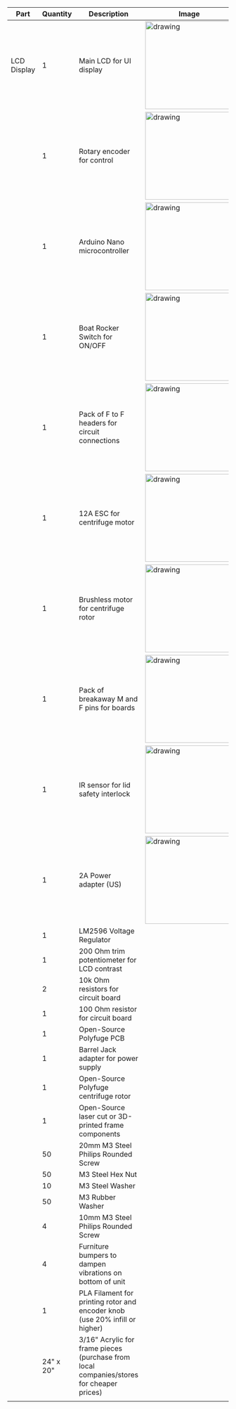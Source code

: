|Part|Quantity|Description|Image|
|----|----|----|----|
|LCD Display|1|Main LCD for UI display|<img src="https://images-na.ssl-images-amazon.com/images/I/41WzWE5uF5L.jpg " alt="drawing" width="200"/>|
||1|Rotary encoder for control|<img src="https://media.rs-online.com/t_large/F7816811-01.jpg " alt="drawing" width="200"/>|
||1|Arduino Nano microcontroller|<img src="https://www.makerlab-electronics.com/my_uploads/2016/08/arduino-nano-1.jpg " alt="drawing" width="200"/>|
||1|Boat Rocker Switch for ON/OFF|<img src="https://ae01.alicdn.com/kf/HTB1rwUhn1uSBuNjy1Xcq6AYjFXaA/10pcs-lot-Rocker-Switches-2-Pin-10x15mm-SPST-ON-OFF-Soldering-Terminal-Boat-Rocker-Push-Button.jpg_640x640.jpg " alt="drawing" width="200"/>|
||1|Pack of F to F headers for circuit connections |<img src="https://image.ec21.com/image/ztrdrone/bimg_GC10083747_CA10083760/ZTR-Drone-12A-20A-30A.jpg " alt="drawing" width="200"/>|
||1|12A ESC for centrifuge motor|<img src="https://images-na.ssl-images-amazon.com/images/I/71c4V6cJAuL._SX466_.jpg " alt="drawing" width="200"/>|
||1|Brushless motor for centrifuge rotor|<img src="https://d1s30lqb5dw36k.cloudfront.net/images/thumbnails/295/295/detailed/7/00116-02-L.jpg?t=1519058660 " alt="drawing" width="200"/>|
||1|Pack of breakaway M and F pins for boards|<img src="https://images-na.ssl-images-amazon.com/images/I/61wLv3fmfBL._SX425_.jpg " alt="drawing" width="200"/>|
||1|IR sensor for lid safety interlock|<img src="https://images-na.ssl-images-amazon.com/images/I/71yJI9y-ctL._SX425_.jpg " alt="drawing" width="200"/>|
||1|2A Power adapter (US)|<img src="https://ae01.alicdn.com/kf/HTB1cfMRmlmWBuNkSndVq6AsApXah/LM2596s-DC-DC-step-down-power-supply-module-3A-adjustable-step-down-module-LM2596-voltage-regulator.jpg_640x640.jpg " alt="drawing" width="200"/>|
||1|LM2596 Voltage Regulator||
||1|200 Ohm trim potentiometer for LCD contrast||
||2|10k Ohm resistors for circuit board||
||1|100 Ohm resistor for circuit board||
||1|Open-Source Polyfuge PCB||
||1|Barrel Jack adapter for power supply||
||1|Open-Source Polyfuge centrifuge rotor ||
||1|Open-Source laser cut or 3D-printed frame components ||
||50|20mm M3 Steel Philips Rounded Screw||
||50|M3 Steel Hex Nut||
||10|M3 Steel Washer||
||50|M3 Rubber Washer||
||4|10mm M3 Steel Philips Rounded Screw||
||4|Furniture bumpers to dampen vibrations on bottom of unit||
||1|PLA Filament for printing rotor and encoder knob (use 20% infill or higher)||
||24" x 20"|3/16" Acrylic for frame pieces (purchase from local companies/stores for cheaper prices)||
|||||